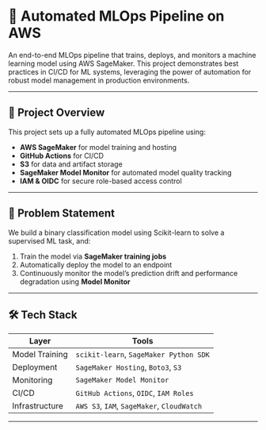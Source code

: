 # 🔁 Automated MLOps Pipeline on AWS

An end-to-end MLOps pipeline that trains, deploys, and monitors a machine learning model using AWS SageMaker. This project demonstrates best practices in CI/CD for ML systems, leveraging the power of automation for robust model management in production environments.

---

## 🚀 Project Overview

This project sets up a fully automated MLOps pipeline using:

- **AWS SageMaker** for model training and hosting  
- **GitHub Actions** for CI/CD  
- **S3** for data and artifact storage  
- **SageMaker Model Monitor** for automated model quality tracking  
- **IAM & OIDC** for secure role-based access control

---

## 🧠 Problem Statement

We build a binary classification model using Scikit-learn to solve a supervised ML task, and:

1. Train the model via **SageMaker training jobs**
2. Automatically deploy the model to an endpoint
3. Continuously monitor the model’s prediction drift and performance degradation using **Model Monitor**

---

## 🛠️ Tech Stack

| Layer           | Tools                                         |
|----------------|-----------------------------------------------|
| Model Training | `scikit-learn`, `SageMaker Python SDK`        |
| Deployment     | `SageMaker Hosting`, `Boto3`, `S3`            |
| Monitoring     | `SageMaker Model Monitor`                     |
| CI/CD          | `GitHub Actions`, `OIDC`, `IAM Roles`         |
| Infrastructure | `AWS S3`, `IAM`, `SageMaker`, `CloudWatch`    |

---
